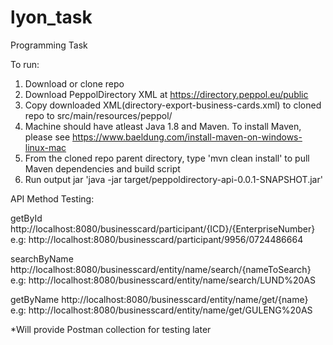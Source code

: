 # lyon_task
Programming Task

To run:
1. Download or clone repo
2. Download PeppolDirectory XML at https://directory.peppol.eu/public
3. Copy downloaded XML(directory-export-business-cards.xml) to cloned repo to src/main/resources/peppol/
4. Machine should have atleast Java 1.8 and Maven. To install Maven, please see https://www.baeldung.com/install-maven-on-windows-linux-mac
5. From the cloned repo parent directory, type 'mvn clean install' to pull Maven dependencies and build script
6. Run output jar 'java -jar target/peppoldirectory-api-0.0.1-SNAPSHOT.jar'


API Method Testing:

getById http://localhost:8080/businesscard/participant/{ICD}/{EnterpriseNumber}
e.g: http://localhost:8080/businesscard/participant/9956/0724486664

searchByName http://localhost:8080/businesscard/entity/name/search/{nameToSearch}
e.g: http://localhost:8080/businesscard/entity/name/search/LUND%20AS

getByName http://localhost:8080/businesscard/entity/name/get/{name}
e.g: http://localhost:8080/businesscard/entity/name/get/GULENG%20AS


*Will provide Postman collection for testing later
